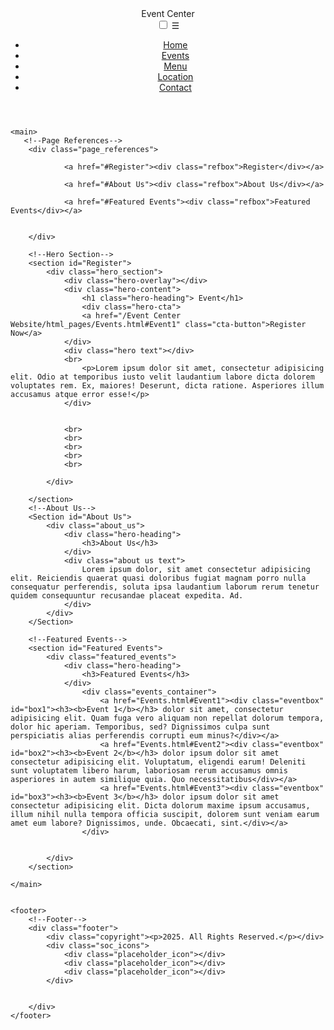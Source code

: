 <!DOCTYPE html>
<html lang="en">
<head>
    <meta charset="UTF-8">
    <meta name="viewport" content="width=device-width, initial-scale=1.0">
    <title>Document</title>
    <script src="https://cdn.tailwindcss.com"></script>
    <link rel="stylesheet" href="Home_style.css">
</head>
<body>
    <header>
        <!--Navbar-->
        <nav class="navbar">
            <div class="logo">
                <div class="placeholder_icon"></div>
                <div class="sitename">Event Center</div>
            </div>
            <input type="checkbox" id="menu-toggle" class="menu-toggle-checkbox">
            <label for="menu-toggle" class="menu-toggle-label">&#9776;</label>
            <ul class="nav-links">
                <li><a href="Home.html">Home</a></li>
                <li><a href="Events.html">Events</a></li>
                <li><a href="Menu.html">Menu</a></li>
                <li><a href="Location.html">Location</a></li>
                <li><a href="Contact.html">Contact</a></li>
            </ul>
        </nav>
    </header>
    
    <main>
       <!--Page References-->
        <div class="page_references">
            
                <a href="#Register"><div class="refbox">Register</div></a>
            
                <a href="#About Us"><div class="refbox">About Us</div></a>

                <a href="#Featured Events"><div class="refbox">Featured Events</div></a>
            
            
        </div>
        
        <!--Hero Section-->
        <section id="Register">
            <div class="hero_section">
                <div class="hero-overlay"></div>
                <div class="hero-content">
                    <h1 class="hero-heading"> Event</h1>
                    <div class="hero-cta">
                    <a href="/Event Center Website/html_pages/Events.html#Event1" class="cta-button">Register Now</a>
                </div>
                <div class="hero text"></div>
                <br>
                    <p>Lorem ipsum dolor sit amet, consectetur adipisicing elit. Odio at temporibus iusto velit laudantium labore dicta dolorem voluptates rem. Ex, maiores! Deserunt, dicta ratione. Asperiores illum accusamus atque error esse!</p>
                </div>
            
                
                <br>
                <br>
                <br>
                <br>
                <br>

            </div>
            
        </section>
        <!--About Us-->
        <Section id="About Us">
            <div class="about_us">
                <div class="hero-heading">
                    <h3>About Us</h3>
                </div>
                <div class="about us text">
                    Lorem ipsum dolor, sit amet consectetur adipisicing elit. Reiciendis quaerat quasi doloribus fugiat magnam porro nulla consequatur perferendis, soluta ipsa laudantium laborum rerum tenetur quidem consequuntur recusandae placeat expedita. Ad.
                </div>
            </div>
        </Section>
        
        <!--Featured Events-->
        <section id="Featured Events">
            <div class="featured_events">
                <div class="hero-heading">
                    <h3>Featured Events</h3>
                </div>
                    <div class="events_container">
                        <a href="Events.html#Event1"><div class="eventbox" id="box1"><h3><b>Event 1</b></h3> dolor sit amet, consectetur adipisicing elit. Quam fuga vero aliquam non repellat dolorum tempora, dolor hic aperiam. Temporibus, sed? Dignissimos culpa sunt perspiciatis alias perferendis corrupti eum minus?</div></a>
                        <a href="Events.html#Event2"><div class="eventbox" id="box2"><h3><b>Event 2</b></h3> dolor ipsum dolor sit amet consectetur adipisicing elit. Voluptatum, eligendi earum! Deleniti sunt voluptatem libero harum, laboriosam rerum accusamus omnis asperiores in autem similique quia. Quo necessitatibus</div></a>
                        <a href="Events.html#Event3"><div class="eventbox" id="box3"><h3><b>Event 3</b></h3> dolor ipsum dolor sit amet consectetur adipisicing elit. Dicta dolorum maxime ipsum accusamus, illum nihil nulla tempora officia suscipit, dolorem sunt veniam earum amet eum labore? Dignissimos, unde. Obcaecati, sint.</div></a>
                    </div>

                    
            </div>
        </section>

    </main>
    

    <footer>
        <!--Footer-->    
        <div class="footer">
            <div class="copyright"><p>2025. All Rights Reserved.</p></div>
            <div class="soc_icons">
                <div class="placeholder_icon"></div>
                <div class="placeholder_icon"></div>
                <div class="placeholder_icon"></div>
            </div>    
            
            
        </div>
    </footer>
</body>
</html>